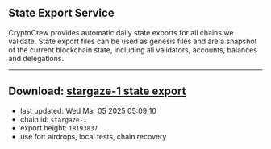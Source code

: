 ## State Export Service
CryptoCrew provides automatic daily state exports for all chains we validate. State export files can be used as genesis files and are a snapshot of the current blockchain state, including all validators, accounts, balances and delegations.

---
**Download: [stargaze-1 state export](https://dl-eu2.ccvalidators.com/SERVICE/stargaze/stargaze-1_export_18193837.json)**
---

- last updated: Wed Mar 05 2025 05:09:10
- chain id: `stargaze-1`
- export height: `18193837`
- use for: airdrops, local tests, chain recovery
